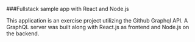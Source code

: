 ###Fullstack sample app with React and Node.js

This application is an exercise project utilizing the Github Graphql API. A GraphQL server was built along with React.js as frontend and Node.js on the backend. 